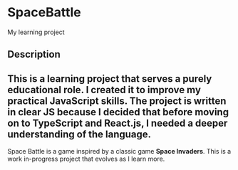 # SpaceBattle
My learning project
## Description
This is a learning project that serves a purely educational role. I created it to improve my practical JavaScript skills. The project is written in clear JS because I decided that before moving on to TypeScript and React.js, I needed a deeper understanding of the language. 
--
Space Battle is a game inspired by a classic game **Space Invaders**. This is a work in-progress project that evolves as I learn more.
